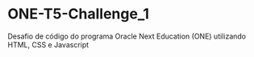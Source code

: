 # ONE-T5-Challenge_1
Desafio de código do programa Oracle Next Education (ONE) utilizando HTML, CSS e Javascript
